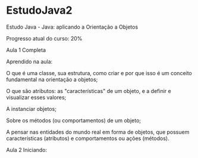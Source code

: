 # EstudoJava2
Estudo Java -  Java: aplicando a Orientação a Objetos

Progresso atual do curso: 20%

Aula 1 Completa

Aprendido na aula:

O que é uma classe, sua estrutura, como criar e por que isso é um conceito fundamental na orientação a objetos;

O que são atributos: as "características" de um objeto, e a definir e visualizar esses valores;

A instanciar objetos;

Sobre os métodos (ou comportamentos) de um objeto;

A pensar nas entidades do mundo real em forma de objetos, que possuem características (atributos) e comportamentos ou ações (métodos).

Aula 2 Iniciando: